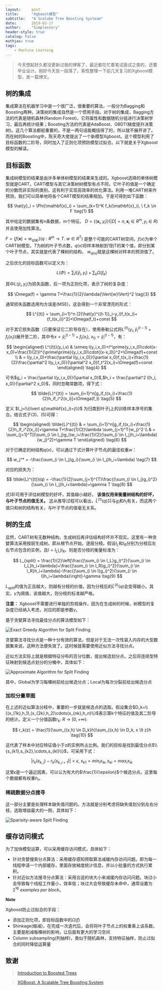 ```yaml
---
layout:     post
title:      "Xgboost模型"
subtitle:   "A Scalabe Tree Boosting Systeam"
date:       2019-03-17
author:     "Simplestory"
header-style: true
catalog: False
mathjax: true
tags:
    - Machine Learning
---
```


>今天想起好久都没更新过我的博客了，最近都在忙着笔试面试之类的，还要毕业设计。刚好今天告一段落了，索性整理一下前几天复习的Xgboost模型，发一篇博文。

## 树的集成

集成算法在机器学习中是一个很广泛，很重要的算法，一般分为Bagging和Boosting两种。决策树的集成自然是一个惯用手段。对于树的集成，Bagging方法的代表是随机森林(Random Forest)，它将属性和数据随机分组进行决策树学习，最后再统计结果；Boosting方法的代表是AdaBoost、GBDT(梯度提升决策树)。这几个算法都挺重要的，不是一两句话能概括得了的，所以就不展开讲了。而在树的Boosting中，陈天奇大佬提出了一个新模型Xgboost。这个模型利用了目标函数的二阶导，同时加入了正则化项预防模型过拟合。以下就是关于Xgboost模型的解读。

## 目标函数

集成树模型的结果是由许多单体树模型的结果来生成的。Xgboost选择的单体树模型就是CART。CART模型与其它决策树树模型有点不同，它叶子的值是一个确定的分数而非实际的类别，这有利于实现高效率的优化算法。利用一堆CART树来作预测，我们可以简单地将各个CART模型的结果相加。于是可得到如下函数：

$$
\hat{y}_i = \Phi(\mathbf{x}_i) = \sum_{k=1}^K f_k(\mathbf{x}_i), \ f_k \in F \tag{1}
$$

其中给定的数据集有n条数据，m个特征。
$D=\{(\mathbf{x}_i,y_i)\}(\vert{D}\vert=n,\mathbf{x}_i\in R^m,y_i\in R)$
并且使用加性算法。

$F=\{f(\mathbf{x})=w_{q(\mathbf{x})}\}(q:R^m\rightarrow T.\ w\in R^T)$
是整个可能的CART树空间，$f(x)$为单个CART树模型。$T$为树的叶子节点数，$q(x)$将样本映射到1到T的某个值，即分到某个叶子节点，其实就是代表了棵树的结构，
$w_{q(x)}$就是这棵树对样本的预测值了。

之后优化的目标函数可以定义为：

$$
L(\Phi) = \sum_i l(\hat{y}_i, y_i)+\sum_k \Omega(f_k) \tag{2}
$$

其中$L(\hat{y}_i,y_i)$为损失函数，后一项为正则化项，表示了树的复杂度：

$$
\Omega(f) = \gamma T+\frac{1}{2}\lambda{\Vert{w}\Vert}^2 \tag{3}
$$

通常损失函数选用均方误差(MSE)，这会得到一个非常漂亮的形式：

$$
L^{(t)} = \sum_{i=1}^n [2(\hat{y}^{(t-1)}_i-y_i)f_t(x_i)+{f_t(x_i)}^2]+\Omega(f_t)+const
$$

对于其它损失函数（只要保证它二阶导存在），使用泰勒公式将$L^{(t)}(y_i,\hat{y}^{(t-1)}_i+f_t(x_i))$展开至二阶，其中令$x=\hat{y}_i^{(t-1)}+f_t(x_i), \ x_0=\hat{y}_i^{(t-1)}$，有：

$$
\begin{aligned}
L^{(t)}(y_i,x) & \simeq l(y_i,x_0)+l^\prime(y_i,x_0)\cdot(x-x_0)+\frac{1}{2!}l^{\prime\prime}(y_i,x_0)\cdot{(x-x_0)}^2+\Omega(f)+const \\
& = l(y_i,x_0)+\frac{\partial l(y_i,x_0)}{\partial x_0}f_t(x_i)+\frac{1}{2}\frac{\partial^2 l(y_i,x_0)}{\partial^2 x_0}f_t^2(x_i)+\Omega(f)+const
\end{aligned}
\tag{4}
$$

可令$g_i = \frac{\partial l(y_i,x_0)}{\partial x_0}$,$h_i = \frac{\partial^2 l(h_i, x_0)}{\partial^2 x_0}$，同时忽略常数项，得下式：

$$
\tilde{L}^{(t)} = \sum_{i=1}^n[g_if_t(x_i)+\frac{1}{2}h_if_i^2(x_i)]+\Omega(f_t) \tag{5}
$$

定义 $I_j=\\{i\vert q(\mathbf{x}_i)=j\\}$ 为归类到叶子j上的训练样本序号的集合。结合式子(3)、(5)可得：

$$
\begin{aligned}
\tilde{L}^{(t)} & = \sum_{i=1}^n[g_if_t(x_i)+\frac{1}{2}h_if_i^2(x_i)]+\gamma T+\frac{1}{2}\lambda \sum_{j=1}^T{w_j}^2 \\
& = \sum_{j=1}^T[(\sum_{i \in I_j}g_i)w_i+\frac{1}{2}(\sum_{i \in I_j}h_i+\lambda){w_j}^2]+\gamma T
\end{aligned}
\tag{6}
$$

对于已确定的树结构$q(x)$，可以通过下式计算叶子节点j的最佳权重$w$：

$$
w_j^* = -\frac{\sum_{i \in I_j}g_i}{\sum_{i \in I_j}h_i+\lambda} \tag{7}
$$

对应的损失为：

$$
\tilde{L}^{(t)}(q) = -\frac{1}{2}\sum_{j=1}^{T}\frac{(\sum_{i \in I_j}g_i)^2}{\sum_{i \in I_j}h_i+\lambda}+\gamma T \tag{8}
$$

式(8)可用于评估树模型的好坏，其值越小越好。
**该值仅用来衡量树结构的好坏，与叶子节点的值无关。**
这从推导过程可以看出，$\tilde{L}^{(t)}(q)$只与$g_i$和$h_i$有关，而这两个值只和树的结构有关，与叶子节点的值毫无关系。

## 树的生成

显然，CART树有无数种结构，生成树后再评估结构好坏并不现实。这里有一种贪婪算法采用按层生成树。即从根节点开始，逐层分枝。假设$I_L$和$I_R$分别为分枝后左右节点包含的实例，且$I = I_L \bigcup I_R$，则是否分枝的衡量标准为：

$$
L_{split} = \frac{1}{2}\left[\frac{(\sum_{i \in I_L}g_i)^2}{\sum_{i \in I_L}h_i+\lambda}+\frac{(\sum_{i \in I_R}g_i)^2}{\sum_{i \in I_R}h_i+\lambda}-\frac{(\sum_{i \in I}g_i)^2}{\sum_{i \in I}h_i+\lambda}\right]-\gamma \tag{9}
$$

$L_{split}$的值为正且越大，则越有分枝的价值，因为分枝后的$\tilde{L}^{(t)}(q)$会变得越小。其实，$\gamma$为阈值，该值越大，则分枝的标准越严格。

**注意：** Xgboost不需要进行单独的剪枝操作，因为在生成树的时候，树模型的复杂度已经纳入考虑，对应的即是参数$\gamma$。

基于贪婪算法寻找最佳分点的算法模型如下：

![Exact Greedy Algorithm for Split Finding](/img/in_posts/20190317/Xgboost_greedy.png)

贪婪算法寻找分点是一种十分有效的算法，但是对于无法一次性装入内存的大型数据集来说，这种方法便失效了。这时候就需要使用近似方法寻找分点。

近似方法实际上就是根据特征分布的百分位数，提出候选划分点。之后将连续型特征映射到候选点划分的分桶中，具体如下：

![Approximate Algorithm for Split Finding](/img/in_posts/20190317/Xgboost_approximate.png)

其中，Global为学习每棵树前给出候选分点；Local为每次分裂前给出候选分点

### 加权分量草图

在上述的近似算法分枝中，重要的一步就是候选点的选取。假设集合$D_k=\\{(x_{1k},h_1),(x_{2k},h_2)\cdots(x_{nk},h_n)\\}$表示第k个特征的值及其二阶导的统计。定义一个分值函数$r_k: \ R \rightarrow [0,+\infty)$:

$$
r_k(z) = \frac{1}{\sum_{(x,h) \in D_k}h}\sum_{(x,h) \in D_k, x \lt z}h \tag{10}
$$

这代表了样本中对应特征值小于z的实例所占比例。我们的目标是找到最佳分点$\\{s_{k1},s_{k2},\cdots,s_{kl}\\}$，可采用下式：

$$
\vert r_k(s_{k,j})-r_k(s_{k,j+1})\vert \lt \epsilon, \ s_{k1}=min_i x_{ik}, s_{kl}=max_i x_{ik} \tag{11}
$$

这里$\epsilon$是一个逼近因素，可以认为有大约$\frac{1}{\epsilon}$个候选分点。这里每个数据都有权重$h_i$。

### 稀疏数据分点搜寻

这一部分主要是处理样本缺失值问题的。方法就是分别考虑将缺失值划分到左右分枝，选取增益最大的一侧，具体如下：

![Sparisity-aware Spilt Finding](/img/in_posts/20190317/Xgboost_sparsity.png)

## 缓存访问模式

为了加快模型运算，可以采用缓存访问模式，具体如下：
- 针对贪婪搜索分点算法：采用缓存感知预取算法减缓内存访问问题。即为每一线程申请一个内部缓存，里面存放梯度统计信息，并以小批量的方式执行累积。
- 针对近似方法搜寻分点算法：采用合适的块大小来减缓内存访问问题。块过小会导致每个线程工作量小，效率低；块过大会导致缓存未命中，通常设置为$2^{16}  \ examples \ per \ block$。

**Note**

Xgboost防止过拟合的手段：
- 添加正则化项，即目标函数中的$\Omega(f)$
- Shinkage(缩减)，在完成一次迭代后，会将将叶子节点上的权重乘上该系数，主要是削减每棵树的影响，让后面有更大的学习空间
- Column subsampling(列抽样)，类似于随机森林，支持特征抽样，防止过拟合的同时降低运算量
  
## 致谢

>[Introduction to Boosted Trees](https://xgboost.readthedocs.io/en/latest/tutorials/model.html)

>[XGBoost: A Scalable Tree Boosting System](https://www.kdd.org/kdd2016/papers/files/rfp0697-chenAemb.pdf)